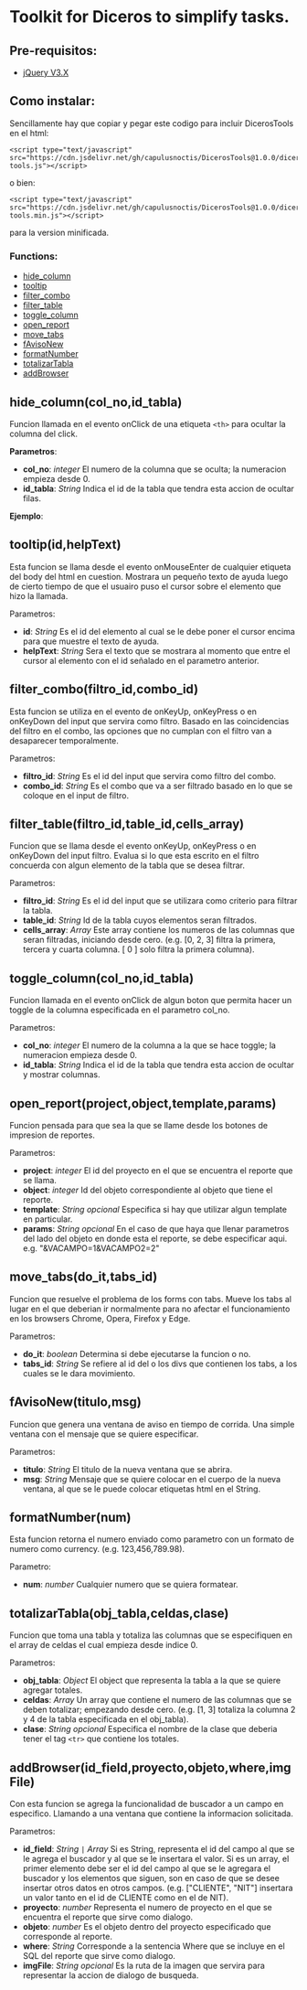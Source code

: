 # Toolkit for Diceros to simplify tasks.

## Pre-requisitos:
- [jQuery V3.X](https://jquery.com/)


## Como instalar:
Sencillamente hay que copiar y pegar este codigo para incluir DicerosTools en el html:

    <script type="text/javascript" src="https://cdn.jsdelivr.net/gh/capulusnoctis/DicerosTools@1.0.0/diceros-tools.js"></script>

o bien:

    <script type="text/javascript" src="https://cdn.jsdelivr.net/gh/capulusnoctis/DicerosTools@1.0.0/diceros-tools.min.js"></script>

para la version minificada.


### Functions:
- [hide_column](##hide_column(col_no,id_tabla))
- [tooltip](##tooltip(id,helpText))
- [filter_combo](#filter_combo(filtro_id,combo_id))
- [filter_table](#filter_table(filtro_id,table_id,cells_array))
- [toggle_column](#toggle_column(col_no,id_tabla))
- [open_report](#open_report(project,object,template,params))
- [move_tabs](#move_tabs(do_it,tabs_id))
- [fAvisoNew](#fAvisoNew(titulo,msg))
- [formatNumber](#formatNumber(num))
- [totalizarTabla](#totalizarTabla(obj_tabla,celdas,clase))
- [addBrowser](#addBrowser(id_field,proyecto,objeto,where,imgFile))


## hide_column(col_no,id_tabla)
Funcion llamada en el evento onClick de una etiqueta ```<th>``` para ocultar la columna del click.

**Parametros**:
- **col_no**: *integer* El numero de la columna que se oculta; la numeracion empieza desde 0.
- **id_tabla**: *String* Indica el id de la tabla que tendra esta accion de ocultar filas.

**Ejemplo**:


## tooltip(id,helpText)
Esta funcion se llama desde el evento onMouseEnter de cualquier etiqueta del body del html en cuestion. Mostrara un pequeño texto de ayuda luego de cierto tiempo de que el usuairo puso el cursor sobre el elemento que hizo la llamada.

Parametros:
- **id**: *String* Es el id del elemento al cual se le debe poner el cursor encima para que muestre el texto de ayuda.
- **helpText**: *String* Sera el texto que se mostrara al momento que entre el cursor al elemento con el id señalado en el parametro anterior.


## filter_combo(filtro_id,combo_id)
Esta funcion se utiliza en el evento de onKeyUp, onKeyPress o en onKeyDown del input que servira como filtro. Basado en las coincidencias del filtro en el combo, las opciones que no cumplan con	el filtro van a desaparecer temporalmente.

Parametros:
- **filtro_id**: *String* Es el id del input que servira como filtro del combo.
- **combo_id**: *String* Es el combo que va a ser filtrado basado en lo que se coloque en el input de filtro.


## filter_table(filtro_id,table_id,cells_array)
Funcion que se llama desde el evento onKeyUp, onKeyPress o en onKeyDown del input filtro. Evalua si lo que esta escrito en el filtro concuerda con algun elemento de la tabla que se desea filtrar.

Parametros:
- **filtro_id**: *String* Es el id del input que se utilizara como criterio para filtrar la tabla.
- **table_id**: *String* Id de la tabla cuyos elementos seran filtrados.
- **cells_array**: *Array* Este array contiene los numeros de las columnas que seran filtradas, iniciando desde cero. (e.g. [0, 2, 3] filtra la primera, tercera y cuarta columna. [ 0 ] solo filtra la primera columna).


## toggle_column(col_no,id_tabla)
Funcion llamada en el evento onClick de algun boton que permita hacer un toggle de la columna especificada en el parametro col_no.

Parametros:
- **col_no**: *integer* El numero de la columna a la que se hace toggle; la numeracion empieza desde 0.
- **id_tabla**: *String* Indica el id de la tabla que tendra esta accion de ocultar y mostrar columnas.


## open_report(project,object,template,params)
Funcion pensada para que sea la que se llame desde los botones de impresion de reportes.

Parametros:
- **project**: *integer* El id del proyecto en el que se encuentra el reporte que se llama.
- **object**: *integer* Id del objeto correspondiente al objeto que tiene el reporte.
- **template**: *String* *opcional* Especifica si hay que utilizar algun template en particular.
- **params**: *String* *opcional* En el caso de que haya que llenar parametros del lado del objeto en donde esta el reporte, se debe especificar aqui. e.g. "&VACAMPO=1&VACAMPO2=2"


## move_tabs(do_it,tabs_id)
Funcion que resuelve el problema de los forms con tabs. Mueve los tabs al lugar en el que deberian ir normalmente para no afectar el funcionamiento en los browsers Chrome, Opera, Firefox y Edge.

Parametros:
- **do_it**: *boolean* Determina si debe ejecutarse la funcion o no.
- **tabs_id**: *String* Se refiere al id del o los divs que contienen los tabs, a los cuales se le dara movimiento.


## fAvisoNew(titulo,msg)
Funcion que genera una ventana de aviso en tiempo de corrida. Una simple ventana con el mensaje que se quiere especificar.

Parametros:
- **titulo**: *String* El titulo de la nueva ventana que se abrira.
- **msg**: *String* Mensaje que se quiere colocar en el cuerpo de la nueva ventana, al que se le puede colocar etiquetas html en el String.


## formatNumber(num)
Esta funcion retorna el numero enviado como parametro con un formato de numero como currency. (e.g. 123,456,789.98).

Parametro:
- **num**: *number* Cualquier numero que se quiera formatear.


## totalizarTabla(obj_tabla,celdas,clase)
Funcion que toma una tabla y totaliza las columnas que se especifiquen en el array de celdas el cual empieza desde indice 0.

Parametros:
- **obj_tabla**: *Object* El object que representa la tabla a la que se quiere agregar totales.
- **celdas**: *Array* Un array que contiene el numero de las columnas que se deben totalizar; empezando desde cero. (e.g. [1, 3] totaliza la columna 2 y 4 de la tabla especificada en el obj_tabla).
- **clase**: *String* *opcional* Especifica el nombre de la clase que deberia tener el tag ```<tr>``` que contiene los totales.


## addBrowser(id_field,proyecto,objeto,where,imgFile)
Con esta funcion se agrega la funcionalidad de buscador a un campo en especifico. Llamando a una ventana que contiene la informacion solicitada.

Parametros:
- **id_field**: *String* ```|``` *Array* Si es String, representa el id del campo al que se le agrega el buscador y al que se le insertara el valor. Si es un array, el primer elemento debe ser el id del campo al que se le agregara el buscador y los elementos que siguen, son en caso de que  se desee insertar otros datos en otros campos. (e.g. ["CLIENTE", "NIT"] insertara un valor tanto en el id de CLIENTE como en el de NIT).
- **proyecto**: *number* Representa el numero de proyecto en el que se encuentra el reporte que sirve como dialogo.
- **objeto**: *number* Es el objeto dentro del proyecto especificado que corresponde al reporte.
- **where**: *String* Corresponde a la sentencia Where que se incluye en el SQL del reporte que sirve como dialogo.
- **imgFile**: *String* *opcional* Es la ruta de la imagen que servira para representar la accion de dialogo de busqueda.